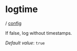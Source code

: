# logtime

/ [config](/reference/server-config/index.md) 

If false, log without timestamps.

*Default value*: `true`
